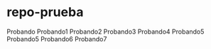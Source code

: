 # repo-prueba

Probando
Probando1
Probando2
Probando3
Probando4
Probando5
Probando5
Probando6
Probando7